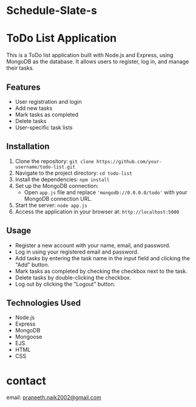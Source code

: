 # Schedule-Slate-s

# ToDo List Application

This is a ToDo list application built with Node.js and Express, using MongoDB as the database. It allows users to register, log in, and manage their tasks.

## Features

- User registration and login
- Add new tasks
- Mark tasks as completed
- Delete tasks
- User-specific task lists

## Installation

1. Clone the repository: `git clone https://github.com/your-username/todo-list.git`
2. Navigate to the project directory: `cd todo-list`
3. Install the dependencies: `npm install`
4. Set up the MongoDB connection:
   - Open `app.js` file and replace `'mongodb://0.0.0.0/todo'` with your MongoDB connection URL.
5. Start the server: `node app.js`
6. Access the application in your browser at: `http://localhost:5000`

## Usage

- Register a new account with your name, email, and password.
- Log in using your registered email and password.
- Add tasks by entering the task name in the input field and clicking the "Add" button.
- Mark tasks as completed by checking the checkbox next to the task.
- Delete tasks by double-clicking the checkbox.
- Log out by clicking the "Logout" button.

## Technologies Used

- Node.js
- Express
- MongoDB
- Mongoose
- EJS
- HTML
- CSS

# contact
email: praneeth.naik2002@gmail.com

